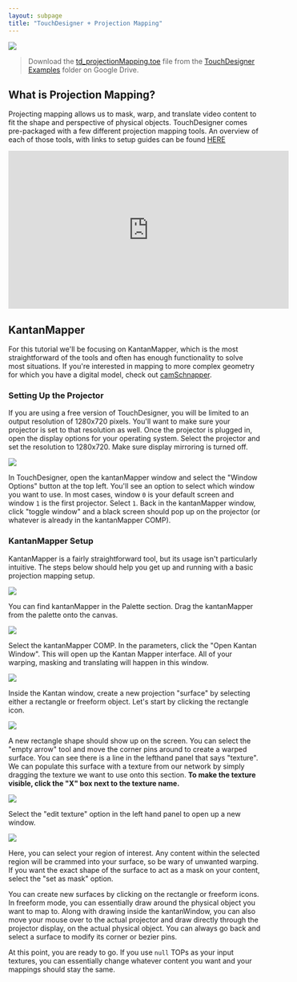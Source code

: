 ```yaml
---
layout: subpage
title: "TouchDesigner + Projection Mapping"
---
```


<img 
src="{{site.baseurl}}/assets/td_kantan_01.png" 
style="max-width: 600px;" 
/>

> Download the [td_projectionMapping.toe](https://drive.google.com/open?id=1PDNd03Lveh3tGU16OVzG3D2YJm2LN2Jy) file from the [TouchDesigner Examples](https://drive.google.com/drive/folders/144ml7hfzFDR0Y7ZKa4WMo_aPQbVOkqTP?usp=sharing) folder on Google Drive.

## What is Projection Mapping?

Projecting mapping allows us to mask, warp, and translate video content to fit the shape and perspective of physical objects. TouchDesigner comes pre-packaged with a few different projection mapping tools. An overview of each of those tools, with links to setup guides can be found [HERE](http://www.derivative.ca/wiki088/index.php?title=Projection_mapping)

<iframe width="560" height="315" src="https://www.youtube.com/embed/1QyFy6aJM4U?rel=0&amp;showinfo=0" frameborder="0" allow="autoplay; encrypted-media" allowfullscreen></iframe>

## KantanMapper

For this tutorial we'll be focusing on KantanMapper, which is the most straightforward of the tools and often has enough functionality to solve most situations. If you're interested in mapping to more complex geometry for which you have a digital model, check out [camSchnapper](https://www.derivative.ca/wiki088/index.php?title=CamSchnappr).

### Setting Up the Projector

If you are using a free version of TouchDesigner, you will be limited to an output resolution of 1280x720 pixels. You'll want to make sure your projector is set to that resolution as well. Once the projector is plugged in, open the display options for your operating system. Select the projector and set the resolution to 1280x720. Make sure display mirroring is turned off.

<img 
src="{{site.baseurl}}/assets/kantan_window_settings.png" 
style="max-height: 600px;" 
/>

In TouchDesigner, open the kantanMapper window and select the "Window Options" button at the top left. You'll see an option to select which window you want to use. In most cases, window `0` is your default screen and window `1` is the first projector. Select `1`. Back in the kantanMapper window, click "toggle window" and a black screen should pop up on the projector (or whatever is already in the kantanMapper COMP).

### KantanMapper Setup

KantanMapper is a fairly straightforward tool, but its usage isn't particularly intuitive. The steps below should help you get up and running with a basic projection mapping setup.

<img 
src="{{site.baseurl}}/assets/kantan_palette.png" 
style="max-height: 600px;" 
/>

You can find kantanMapper in the Palette section. Drag the kantanMapper from the palette onto the canvas.

<img 
src="{{site.baseurl}}/assets/kantan_COMP_params.png" 
style="max-width: 600px;" 
/>

Select the kantanMapper COMP. In the parameters, click the "Open Kantan Window". This will open up the Kantan Mapper interface. All of your warping, masking and translating will happen in this window.

<img 
src="{{site.baseurl}}/assets/kantan_blank.png" 
style="max-width: 600px;" 
/>

Inside the Kantan window, create a new projection "surface" by selecting either a rectangle or freeform object. Let's start by clicking the rectangle icon.

<img 
src="{{site.baseurl}}/assets/kantan_quad.png" 
style="max-width: 600px;" 
/>

A new rectangle shape should show up on the screen. You can select the "empty arrow" tool and move the corner pins around to create a warped surface. You can see there is a line in the lefthand panel that says "texture". We can populate this surface with a texture from our network by simply dragging the texture we want to use onto this section. **To make the texture visible, click the "X" box next to the texture name.**

<img 
src="{{site.baseurl}}/assets/kantan_quad_w_top.png" 
style="max-width: 600px;" 
/>

Select the "edit texture" option in the left hand panel to open up a new window.

<img 
src="{{site.baseurl}}/assets/kantan_texture_edit.png" 
style="max-width: 600px;" 
/>

Here, you can select your region of interest. Any content within the selected region will be crammed into your surface, so be wary of unwanted warping. If you want the exact shape of the surface to act as a mask on your content, select the "set as mask" option.

You can create new surfaces by clicking on the rectangle or freeform icons. In freeform mode, you can essentially draw around the physical object you want to map to. Along with drawing inside the kantanWindow, you can also move your mouse over to the actual projector and draw directly through the projector display, on the actual physical object. You can always go back and select a surface to modify its corner or bezier pins.

At this point, you are ready to go. If you use `null` TOPs as your input textures, you can essentially change whatever content you want and your mappings should stay the same.
